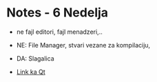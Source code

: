 # Notes  - 6 Nedelja

- ne fajl editori, fajl menadzeri,..
- NE: File Manager, stvari vezane za kompilaciju, 

- DA: Slagalica

- <a href="https://www.qt.io/download-qt-installer-oss?hsCtaTracking=99d9dd4f-5681-48d2-b096-470725510d34%7C074ddad0-fdef-4e53-8aa8-5e8a876d6ab4"> Link ka Qt </a>
